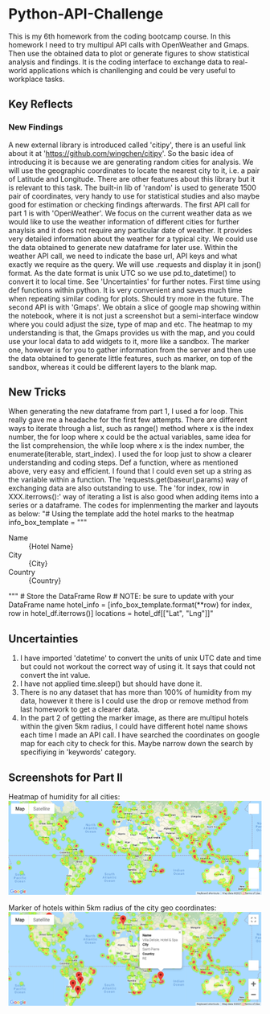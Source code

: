 # Python-API-Challenge
This is my 6th homework from the coding bootcamp course.
In this homework I need to try multipul API calls with OpenWeather and Gmaps. Then use the obtained data to plot or generate figures to show statistical analysis and findings. It is the coding interface to exchange data to real-world applications which is chanllenging and could be very useful to workplace tasks.

## Key Reflects

### New Findings
A new external library is introduced called 'citipy', there is an useful link about it at 'https://github.com/wingchen/citipy'. So the basic idea of introducing it is because we are generating random cities for analysis. We will use the geographic coordinates to locate the nearest city to it, i.e. a pair of Latitude and Longitude. There are other features about this library but it is relevant to this task.
The built-in lib of 'random' is used to generate 1500 pair of coordinates, very handy to use for statistical studies and also maybe good for estimation or checking findings afterwards.
The first API call for part 1 is with 'OpenWeather'. We focus on the current weather data as we would like to use the weather information of different cities for further anaylsis and it does not require any particular date of weather. It provides very detailed information about the weather for a typical city. We could use the data obtained to generate new dataframe for later use. Within the weather API call, we need to indicate the base url, API keys and what exactly we require as the query. We will use .requests and display it in json() format.
As the date format is unix UTC so we use pd.to_datetime() to convert it to local time. See 'Uncertainties' for further notes.
First time using def functions within python. It is very convenient and saves much time when repeating similar coding for plots. Should try more in the future.
The second API is with 'Gmaps'. We obtain a slice of google map showing within the notebook, where it is not just a screenshot but a semi-interface window where you could adjust the size, type of map and etc. The heatmap to my understanding is that, the Gmaps provides us with the map, and you could use your local data to add widgets to it, more like a sandbox. The marker one, however is for you to gather information from the server and then use the data obtained to generate little features, such as marker, on top of the sandbox, whereas it could be different layers to the blank map.

## New Tricks
When generating the new dataframe from part 1, I used a for loop. This really gave me a headache for the first few attempts. There are different ways to iterate through a list, such as range() method where x is the index number, the for loop where x could be the actual variables, same idea for the list comprehension, the while loop where x is the index number, the enumerate(iterable, start_index). I used the for loop just to show a clearer understanding and coding steps.
Def a function, where as mentioned above, very easy and efficient. I found that I could even set up a string as the variable within a function.
The 'requests.get(baseurl,params) way of exchanging data are also outstanding to use.
The 'for index, row in XXX.iterrows():' way of iterating a list is also good when adding items into a series or a dataframe.
The codes for implenmenting the marker and layouts as below:
    "# Using the template add the hotel marks to the heatmap
    info_box_template = """
    <dl>
    <dt>Name</dt><dd>{Hotel Name}</dd>
    <dt>City</dt><dd>{City}</dd>
    <dt>Country</dt><dd>{Country}</dd>
    </dl>
    """
    # Store the DataFrame Row
    # NOTE: be sure to update with your DataFrame name
    hotel_info = [info_box_template.format(**row) for index, row in hotel_df.iterrows()]
    locations = hotel_df[["Lat", "Lng"]]"


## Uncertainties
1. I have imported 'datetime' to convert the units of unix UTC date and time but could not workout the correct way of using it. It says that could not convert the int value.
2. I have not applied time.sleep() but should have done it.
3. There is no any dataset that has more than 100% of humidity from my data, however it there is I could use the drop or remove method from last homework to get a clearer data.
4. In the part 2 of getting the marker image, as there are multipul hotels within the given 5km radius, I could have different hotel name shows each time I made an API call. I have searched the coordinates on google map for each city to check for this. Maybe narrow down the search by specifiying in 'keywords' category.

## Screenshots for Part II

Heatmap of humidity for all cities:
![Heatmap](https://github.com/Thgiliwt/Python-API-Challenge/blob/72e28f8b1e1f8d7b41e124ca7495dbfac70a6c9d/output_data/Heatmap.png)


Marker of hotels within 5km radius of the city geo coordinates:
![Marker](https://github.com/Thgiliwt/Python-API-Challenge/blob/72e28f8b1e1f8d7b41e124ca7495dbfac70a6c9d/output_data/Marker.PNG)

